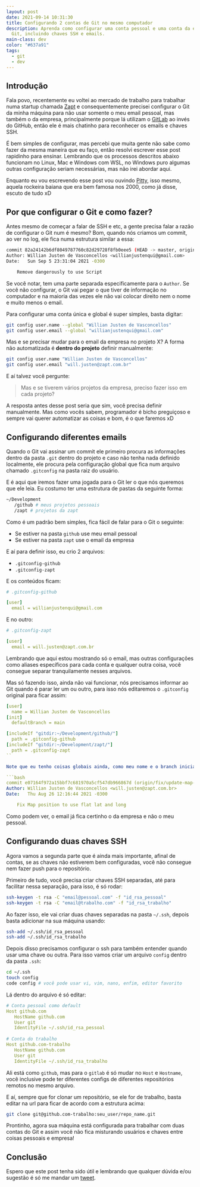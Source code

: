 ```yaml
---
layout: post
date: 2021-09-14 10:31:30
title: Configurando 2 contas de Git no mesmo computador
description: Aprenda como configurar uma conta pessoal e uma conta da empresa no
  Git, incluindo chaves SSH e emails.
main-class: dev
color: "#637a91"
tags:
  - git
  - dev
---
```

## Introdução

Fala povo, recentemente eu voltei ao mercado de trabalho para trabalhar numa startup chamada [Zapt](https://zapt.com.br/) e consequentemente precisei configurar o Git da minha máquina para não usar somente o meu email pessoal, mas também o da empresa, principalmente porque lá utilizam o [GitLab](https://gitlab.com/) ao invés do GitHub, então ele é mais chatinho para reconhecer os emails e chaves SSH. 

É bem simples de configurar, mas percebi que muita gente não sabe como fazer da mesma maneira que eu faço, então resolvi escrever esse post rapidinho para ensinar. Lembrando que os processos descritos abaixo funcionam no Linux, Mac e Windows com WSL, no Windows puro algumas outras configuração seriam necessárias, mas não irei abordar aqui.

Enquanto eu vou escrevendo esse post vou ouvindo [Pitty](https://open.spotify.com/artist/2dmQ0vMD3THLMcz7DsvfaT?si=19mAEx4OQWeiYbx0duNobw&dl_branch=1), isso mesmo, aquela rockeira baiana que era bem famosa nos 2000, como já disse, escuto de tudo xD

## Por que configurar o Git e como fazer?

Antes mesmo de começar a falar de SSH e etc, a gente precisa falar a razão de configurar o Git num é mesmo? Bom, quando nós criamos um commit, ao ver no log, ele fica numa estrutura similar a essa:

```bash
commit 82a24142b6df8049787760c82d29728f8fb0eee5 (HEAD -> master, origin/master, origin/HEAD)
Author: Willian Justen de Vasconcellos <willianjustenqui@gmail.com>
Date:   Sun Sep 5 23:31:04 2021 -0300

    Remove dangerously to use Script
```

Se você notar, tem uma parte separada especificamente para o `Author`. Se você não configurar, o Git vai pegar o que tiver de informação no computador e na maioria das vezes ele não vai colocar direito nem o nome e muito menos o email.

Para configurar uma conta única e global é super simples, basta digitar:

```bash
git config user.name --global "Willian Justen de Vasconcellos"
git config user.email --global "willianjustenqui@gmail.com"
```

Mas e se precisar mudar para o email da empresa no projeto X? A forma não automatizada é **dentro do projeto** definir manualmente:

```bash
git config user.name "Willian Justen de Vasconcellos"
git config user.email "will.justen@zapt.com.br"
```

E aí talvez você pergunte:

> Mas e se tiverem vários projetos da empresa, preciso fazer isso em cada projeto?

A resposta antes desse post seria que sim, você precisa definir manualmente. Mas como vocês sabem, programador é bicho preguiçoso e sempre vai querer automatizar as coisas e bom, é o que faremos xD

## Configurando diferentes emails

Quando o Git vai assinar um commit ele primeiro procura as informações dentro da pasta `.git` dentro do projeto e caso não tenha nada definido localmente, ele procura pela configuração global que fica num arquivo chamado `.gitconfig` na pasta raiz do usuário.

E é aqui que iremos fazer uma jogada para o Git ler o que nós queremos que ele leia. Eu costumo ter uma estrutura de pastas da seguinte forma:

```bash
~/Development
   /github # meus projetos pessoais
   /zapt # projetos da zapt
```

Como é um padrão bem simples, fica fácil de falar para o Git o seguinte:

- Se estiver na pasta `github` use meu email pessoal
- Se estiver na pasta `zapt` use o email da empresa

E aí para definir isso, eu crio 2 arquivos:

- `.gitconfig-github`
- `.gitconfig-zapt`

E os conteúdos ficam:

```yaml
# .gitconfig-github

[user]
  email = willianjustenqui@gmail.com
```

E no outro:

```yaml
# .gitconfig-zapt

[user]
  email = will.justen@zapt.com.br
```

Lembrando que aqui estou mostrando só o email, mas outras configurações como aliases específicos para cada conta e qualquer outra coisa, você consegue separar tranquilamente nesses arquivos.

Mas só fazendo isso, ainda não vai funcionar, nós precisamos informar ao Git quando é parar ler um ou outro, para isso nós editaremos o `.gitconfig` original para ficar assim:

```yaml
[user]
  name = Willian Justen de Vasconcellos
[init]
  defaultBranch = main

[includeIf "gitdir:~/Development/github/"]
  path = .gitconfig-github
[includeIf "gitdir:~/Development/zapt/"]
  path = .gitconfig-zapt
``

Note que eu tenho coisas globais ainda, como meu nome e o branch inicial quando criar. Mas utilizo um `includeIf` exatamente para quando cair numa opção ou outra, ele adicionar meus dados específicos. Só de fazer isso, se eu criar um commit na Zapt, já ficaria com o commit assim:

```bash
commit e07164f972a15bbf7c681970a5cf547db966867d (origin/fix/update-map-use-lat-long, fix/update-map-use-lat-long)
Author: Willian Justen de Vasconcellos <will.justen@zapt.com.br>
Date:   Thu Aug 26 12:16:44 2021 -0300

    Fix Map position to use flat lat and long
```

Como podem ver, o email já fica certinho o da empresa e não o meu pessoal.

## Configurando duas chaves SSH

Agora vamos a segunda parte que é ainda mais importante, afinal de contas, se as chaves não estiverem bem configuradas, você não consegue nem fazer push para o repositório.

Primeiro de tudo, você precisa criar chaves SSH separadas, até para facilitar nessa separação, para isso, é só rodar:


```bash
ssh-keygen -t rsa -C "email@pessoal.com" -f "id_rsa_pessoal"
ssh-keygen -t rsa -C "email@trabalho.com" -f "id_rsa_trabalho"
```

Ao fazer isso, ele vai criar duas chaves separadas na pasta `~/.ssh`, depois basta adicionar na sua máquina usando:

```bash
ssh-add ~/.ssh/id_rsa_pessoal
ssh-add ~/.ssh/id_rsa_trabalho
```

Depois disso precisamos configurar o ssh para também entender quando usar uma chave ou outra. Para isso vamos criar um arquivo `config` dentro da pasta `.ssh`:

```bash
cd ~/.ssh
touch config
code config # você pode usar vi, vim, nano, enfim, editor favorito
```

Lá dentro do arquivo é só editar:

```yaml
# Conta pessoal como default
Host github.com
   HostName github.com
   User git
   IdentityFile ~/.ssh/id_rsa_pessoal
   
# Conta do trabalho
Host github.com-trabalho  
   HostName github.com
   User git
   IdentityFile ~/.ssh/id_rsa_trabalho
```

Ali está como `github`, mas para o `gitlab` é só mudar no `Host` e `Hostname`, você inclusive pode ter diferentes configs de diferentes repositórios remotos no mesmo arquivo.

E aí, sempre que for clonar um repositório, se ele for de trabalho, basta editar na url para ficar de acordo com a estrutura acima:

```bash
git clone git@github.com-trabalho:seu_user/repo_name.git
```

Prontinho, agora sua máquina está configurada para trabalhar com duas contas do Git e assim você não fica misturando usuários e chaves entre coisas pessoais e empresa!

## Conclusão

Espero que este post tenha sido útil e lembrando que qualquer dúvida e/ou sugestão é só me mandar um [tweet](https://twitter.com/Willian_justen).